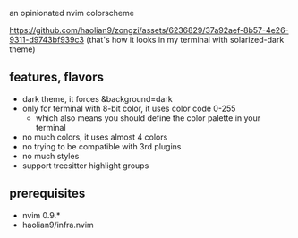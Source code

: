 an opinionated nvim colorscheme

https://github.com/haolian9/zongzi/assets/6236829/37a92aef-8b57-4e26-9311-d9743bf939c3
(that's how it looks in my terminal with solarized-dark theme)

## features, flavors
* dark theme, it forces &background=dark
* only for terminal with 8-bit color, it uses color code 0-255
    * which also means you should define the color palette in your terminal
* no much colors, it uses almost 4 colors
* no trying to be compatible with 3rd plugins
* no much styles
* support treesitter highlight groups

## prerequisites
* nvim 0.9.*
* haolian9/infra.nvim
